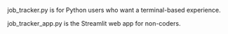 job_tracker.py is for Python users who want a terminal-based experience.

job_tracker_app.py is the Streamlit web app for non-coders.
